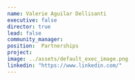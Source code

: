 ```yaml
---
name: Valerie Aguilar Dellisanti
executive: false
director: true
lead: false
community_manager:   
position:  Partnerships
project: 
image: ../assets/default_exec_image.png
linkedin: "https://www.linkedin.com/"
---
```

